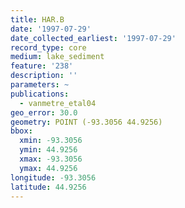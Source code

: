 ```yaml
---
title: HAR.B
date: '1997-07-29'
date_collected_earliest: '1997-07-29'
record_type: core
medium: lake_sediment
feature: '238'
description: ''
parameters: ~
publications:
  - vanmetre_etal04
geo_error: 30.0
geometry: POINT (-93.3056 44.9256)
bbox:
  xmin: -93.3056
  ymin: 44.9256
  xmax: -93.3056
  ymax: 44.9256
longitude: -93.3056
latitude: 44.9256
---
```

